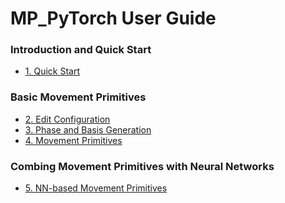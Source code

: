 # MP_PyTorch User Guide

### Introduction and Quick Start
- [1. Quick Start](./01_quickstart.md) 

### Basic Movement Primitives
- [2. Edit Configuration](./02_config.md)
- [3. Phase and Basis Generation](./03_phase_and_basis.md)
- [4. Movement Primitives](./04_movement_primitives.md)

### Combing Movement Primitives with Neural Networks
- [5. NN-based Movement Primitives](./05_nn-based_mp.md)



<!--
| Types               | Classes                                 | Main Functions                                    | Description                                                                                                   | Status |
|---------------------|-----------------------------------------|---------------------------------------------------|---------------------------------------------------------------------------------------------------------------|--------|
| phase generator     | PhaseGenerator                          |                                                   | Abstract Basic Class for Phase Generators. Transfer time duration to [0, 1] range.                            |        |
|                     |                                         | `PhaseGenerator.phase`                            | Abstractmethod for phase interface.                                                                           |        |
|                     |                                         | `PhaseGenerator.unbound_phase`                    | Abstractmethod for unbound phase interface.                                                                   |        |
|                     |                                         | `PhaseGenerator.phase_to_time`                    | Abstractmethod for inverse operation, compute times given phase.                                              |        |
|                     |                                         | `PhaseGenerator.set_params`                       | Set parameters of current object and attributes                                                               |        |
|                     |                                         | `PhaseGenerator.get_params`                       | Return all learnable parameters.                                                                              |        |
|                     |                                         | `PhaseGenerator.get_params_bounds`                | Return all learnable parameters' bounds.                                                                      |        |
|                     |                                         | `PhaseGenerator.finalize`                         | Mark the phase generator as finalized so that the parameters cannot be updated any more.                      |        |
|                     | RhythmicPhaseGenerator                  |                                                   | Rhythmic phase generator.                                                                                     |        |
|                     | SmoothPhaseGenerator                    |                                                   | Smooth phase generator with five order spline phase                                                           |        |
|                     | LinearPhaseGenerator                    |                                                   | Linear Phase Generator                                                                                        |        |
|                     | ExpDecayPhaseGenerator                  |                                                   | Exponential decay phase generator                                                                             |        |
| basis generator     | BasisGenerator                          |                                                   | Abstract Basic Class for Basis Generators                                                                     |        |
|                     |                                         | `BasisGenerator.basis`                            | Abstractmethod to generate value of single basis function at given time.                                      |        |
|                     |                                         | `BasisGenerator.basis_multi_dofs`                 | Interface to generate basis functions for multi-dof at given time                                             |        |
|                     |                                         | `BasisGenerator.set_params`                       | Set parameters of current object and attributes                                                               |        |
|                     |                                         | `BasisGenerator.get_params`                       | Return all learnable parameters                                                                               |        |
|                     |                                         | `BasisGenerator.get_params_bounds`                | Return all learnable parameters' bounds                                                                       |        |
|                     |                                         | `BasisGenerator.show_basis`                       | Visualize the basis functions for debug usage                                                                 |        |
|                     | RhythmicBasisGenerator                  |                                                   | Rhythmic Basis Generator                                                                                      |        |
|                     | NormalizedRBFBasisGenerator             |                                                   | Normalized RBF basis generator                                                                                |        |
|                     | ZeroPaddingNormalizedRBFBasisGenerator  |                                                   | Normalized RBF with zero padding basis generator                                                              |        |
|                     | ProDMPBasisGenerator                    |                                                   | ProDMP basis generator                                                                                        |        |
|                     |                                         | `ProDMP.pre_compute`                              | Precompute basis functions and other stuff.                                                                   |        |
|                     |                                         | `BasisGenerator.basis_and_phase`                  | Set basis and phase for the rhythmic basis generator                                                          |        |
|                     |                                         | `BasisGenerator.auto_compute_basis_scale_factors` | Compute scale factors for each basis function                                                                 |        |
|                     |                                         | `BasisGenerator.times_to_indices`                 | Map time points to pre-compute indices                                                                        |        |
| movement primitives | MPFactory                               | `MPFactory.init_mp`                               | Create an MP instance given configuration. You can also directly initialize the MPs without using this class. |        |
|                     | MPInterface                             |                                                   | Abstract Basic Class for Deterministic Movement Primitives                                                    |        |
|                     |                                         | `MPInterface.update_inputs`                       | Update MPs parameters                                                                                         |        |
|                     |                                         | `MPInterface.get_trajs`                           | Get movement primitives trajectories given flag                                                               |        |
|                     |                                         | `MPInterface.learn_mp_params_from_trajs`          | Abstractmethod for learning parameters from trajectories                                                      |        |
|                     | ProbabilisticMPInterface                |                                                   | Abstract Basic Class for Probablistic Movement Primitives                                                     |        |
|                     |                                         | `MPInterface.update_inputs`                       | Update MPs parameters                                                                                         |        |
|                     |                                         | `MPInterface.get_trajs`                           | Get movement primitives trajectories given flag, including trajectories mean and distribution                 |        |
|                     |                                         | `MPInterface.sample_trajectories`                 | Sample trajectories from MPs                                                                                  |        |
|                     |                                         | `MPInterface.learn_mp_params_from_trajs`          | Abstractmethod for learning parameters from trajectories                                                      |        |
|                     | DMP                                     |                                                   | Class for Dynamic Movement Primitives                                                                         |        |
|                     | ProMP                                   |                                                   | Class for Probablistic Movement Primitives                                                                    |        |
|                     | ProDMP                                  |                                                   | Class for [Probablistic Dynamic Movement Primitives](https://arxiv.org/abs/2210.01531)                        |        |
|                     |                                         | `ProDMP.set_boundary_conditions`                  | Set boundary conditions for ProDMP in a batched manner                                                        |        |
|                     |                                         | `ProDMP.compute_intermediate_terms_single`        | Determinant of boundary condition                                                                             |        |
|                     |                                         | `ProDMP.compute_intermediate_terms_multi_dof`     | Determinant of boundary condition                                                                             |        |
-->